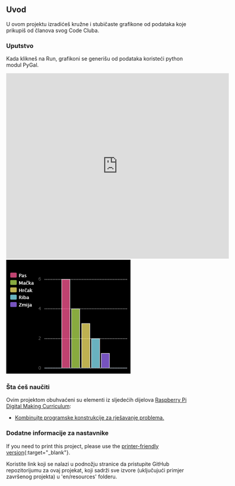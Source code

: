 ## Uvod

U ovom projektu izradićeš kružne i stubičaste grafikone od podataka koje prikupiš od članova svog Code Cluba.

### Uputstvo

Kada klikneš na Run, grafikoni se generišu od podataka koristeći python modul PyGal.

<div class="trinket">
  <iframe src="https://trinket.io/embed/python/70d24d92b8?outputOnly=true&start=result" width="600" height="500" frameborder="0" marginwidth="0" marginheight="0" allowfullscreen>
  </iframe>
  <img src="images/pets-finished.png">
</div>

### Šta ćeš naučiti

Ovim projektom obuhvaćeni su elementi iz sljedećih dijelova [Raspberry Pi Digital Making Curriculum](http://rpf.io/curriculum):

+ [Kombinujte programske konstrukcije za rješavanje problema.](https://www.raspberrypi.org/curriculum/programming/builder/)

### Dodatne informacije za nastavnike

If you need to print this project, please use the [printer-friendly version](https://projects.raspberrypi.org/en/projects/popular-pets/print){:target="_blank"}.

Koristite link koji se nalazi u podnožju stranice da pristupite GitHub repozitorijumu za ovaj projekat, koji sadrži sve izvore (uključujući primjer završenog projekta) u 'en/resources' folderu.